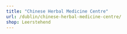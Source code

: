 ```yaml
---
title: "Chinese Herbal Medicine Centre"
url: /dublin/chinese-herbal-medicine-centre/
shop: Leerstehend
---
```

